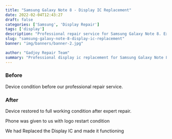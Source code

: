 ```yaml
---
title: "Samsung Galaxy Note 8 - Display IC Replacement"
date: 2022-02-04T12:43:27
draft: false
categories: ['Samsung', 'Display Repair']
tags: ['display']
description: "Professional repair service for Samsung Galaxy Note 8. Expert diagnosis and quality repairs in Bangalore."
slug: "samsung-galaxy-note-8-display-ic-replacement"
banner: "img/banners/banner-2.jpg"

author: "Gadjoy Repair Team"
summary: "Professional display ic replacement for Samsung Galaxy Note 8. Expert technicians, quality parts, warranty included."
---
```


### Before

Device condition before our professional repair service.

### After

Device restored to full working condition after expert repair.

Phone was given to us with logo restart condition

We had Replaced the Display IC and made it functioning